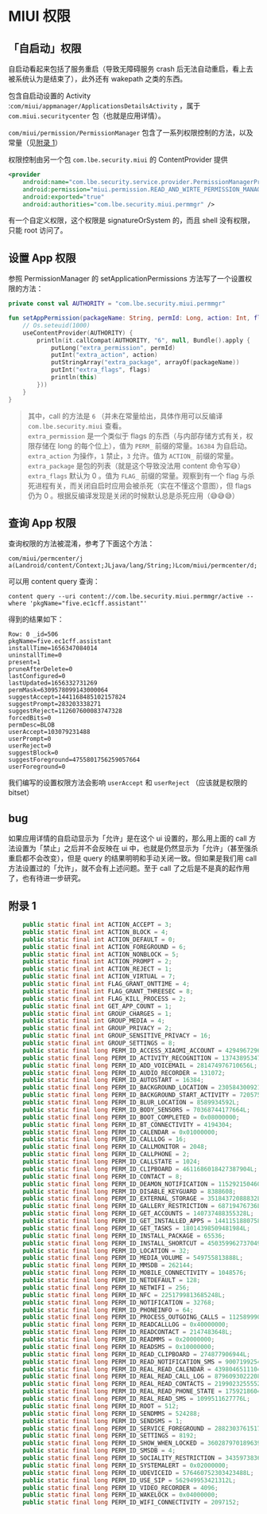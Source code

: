# MIUI 权限  

## 「自启动」权限  

自启动看起来包括了服务重启（导致无障碍服务 crash 后无法自动重启，看上去被系统认为是结束了），此外还有 wakepath 之类的东西。

包含自启动设置的 Activity :`com/miui/appmanager/ApplicationsDetailsActivity` ，属于 `com.miui.securitycenter` 包（也就是应用详情）。

`com/miui/permission/PermissionManager` 包含了一系列权限控制的方法，以及常量（见[附录 1](#constants)）

权限控制由另一个包 `com.lbe.security.miui` 的 ContentProvider 提供

```xml
<provider
    android:name="com.lbe.security.service.provider.PermissionManagerProvider"
    android:permission="miui.permission.READ_AND_WIRTE_PERMISSION_MANAGER"
    android:exported="true"
    android:authorities="com.lbe.security.miui.permmgr" />
```

有一个自定义权限，这个权限是 signatureOrSystem 的，而且 shell 没有权限，只能 root 访问了。

## 设置 App 权限

参照 PermissionManager 的 setApplicationPermissions 方法写了一个设置权限的方法：

```kotlin
private const val AUTHORITY = "com.lbe.security.miui.permmgr"

fun setAppPermission(packageName: String, permId: Long, action: Int, flags: Int=0) {
    // Os.seteuid(1000)
    useContentProvider(AUTHORITY) {
        println(it.callCompat(AUTHORITY, "6", null, Bundle().apply {
            putLong("extra_permission", permId)
            putInt("extra_action", action)
            putStringArray("extra_package", arrayOf(packageName))
            putInt("extra_flags", flags)
            println(this)
        }))
    }
}
```

> 其中，call 的方法是 `6` （并未在常量给出，具体作用可以反编译 `com.lbe.security.miui` 查看。  
> `extra_permission` 是一个类似于 flags 的东西（与内部存储方式有关，权限存储在 long 的每个位上），值为 `PERM_` 前缀的常量。`16384` 为自启动。  
> `extra_action` 为操作，`1` 禁止，`3` 允许。值为 `ACTION_` 前缀的常量。  
> `extra_package` 是包的列表（就是这个导致没法用 content 命令写😅）  
> `extra_flags` 默认为 0 。值为 `FLAG_` 前缀的常量。观察到有一个 flag 与杀死进程有关，而关闭自启时应用会被杀死（实在不懂这个意图），但 flags 仍为 0 。根据反编译发现是关闭的时候默认总是杀死应用（😅😅😅）  

## 查询 App 权限

查询权限的方法被混淆，参考了下面这个方法：

```
com/miui/permcenter/j a(Landroid/content/Context;JLjava/lang/String;)Lcom/miui/permcenter/d;
```

可以用 content query 查询：

```
content query --uri content://com.lbe.security.miui.permmgr/active --where 'pkgName="five.ec1cff.assistant"'
```

得到的结果如下：

```
Row: 0 _id=506
pkgName=five.ec1cff.assistant
installTime=1656347084014
uninstallTime=0
present=1
pruneAfterDelete=0
lastConfigured=0
lastUpdated=1656332731269
permMask=6309578099143000064
suggestAccept=1441168485102157824
suggestPrompt=283203338271
suggestReject=112607600083747328
forcedBits=0
permDesc=BLOB
userAccept=103079231488
userPrompt=0
userReject=0
suggestBlock=0
suggestForeground=4755801756259057664
userForeground=0
```

我们编写的设置权限方法会影响 `userAccept` 和 `userReject` （应该就是权限的 bitset）

## bug

如果应用详情的自启动显示为「允许」是在这个 ui 设置的，那么用上面的 call 方法设置为「禁止」之后并不会反映在 ui 中，也就是仍然显示为「允许」（甚至强杀重启都不会改变），但是 query 的结果明明和手动关闭一致。但如果是我们用 call 方法设置过的「允许」，就不会有上述问题。至于 call 了之后是不是真的起作用了，也有待进一步研究。

## 附录 1

<a id="constants"></a>

```java
    public static final int ACTION_ACCEPT = 3;
    public static final int ACTION_BLOCK = 4;
    public static final int ACTION_DEFAULT = 0;
    public static final int ACTION_FOREGROUND = 6;
    public static final int ACTION_NONBLOCK = 5;
    public static final int ACTION_PROMPT = 2;
    public static final int ACTION_REJECT = 1;
    public static final int ACTION_VIRTUAL = 7;
    public static final int FLAG_GRANT_ONTTIME = 4;
    public static final int FLAG_GRANT_THREESEC = 8;
    public static final int FLAG_KILL_PROCESS = 2;
    public static final int GET_APP_COUNT = 1;
    public static final int GROUP_CHARGES = 1;
    public static final int GROUP_MEDIA = 4;
    public static final int GROUP_PRIVACY = 2;
    public static final int GROUP_SENSITIVE_PRIVACY = 16;
    public static final int GROUP_SETTINGS = 8;
    public static final long PERM_ID_ACCESS_XIAOMI_ACCOUNT = 4294967296L;
    public static final long PERM_ID_ACTIVITY_RECOGNITION = 137438953472L;
    public static final long PERM_ID_ADD_VOICEMAIL = 281474976710656L;
    public static final long PERM_ID_AUDIO_RECORDER = 131072;
    public static final long PERM_ID_AUTOSTART = 16384;
    public static final long PERM_ID_BACKGROUND_LOCATION = 2305843009213693952L;
    public static final long PERM_ID_BACKGROUND_START_ACTIVITY = 72057594037927936L;
    public static final long PERM_ID_BLUR_LOCATION = 8589934592L;
    public static final long PERM_ID_BODY_SENSORS = 70368744177664L;
    public static final long PERM_ID_BOOT_COMPLETED = 0x08000000;
    public static final long PERM_ID_BT_CONNECTIVITY = 4194304;
    public static final long PERM_ID_CALENDAR = 0x01000000;
    public static final long PERM_ID_CALLLOG = 16;
    public static final long PERM_ID_CALLMONITOR = 2048;
    public static final long PERM_ID_CALLPHONE = 2;
    public static final long PERM_ID_CALLSTATE = 1024;
    public static final long PERM_ID_CLIPBOARD = 4611686018427387904L;
    public static final long PERM_ID_CONTACT = 8;
    public static final long PERM_ID_DEAMON_NOTIFICATION = 1152921504606846976L;
    public static final long PERM_ID_DISABLE_KEYGUARD = 8388608;
    public static final long PERM_ID_EXTERNAL_STORAGE = 35184372088832L;
    public static final long PERM_ID_GALLERY_RESTRICTION = 68719476736L;
    public static final long PERM_ID_GET_ACCOUNTS = 140737488355328L;
    public static final long PERM_ID_GET_INSTALLED_APPS = 144115188075855872L;
    public static final long PERM_ID_GET_TASKS = 18014398509481984L;
    public static final long PERM_ID_INSTALL_PACKAGE = 65536;
    public static final long PERM_ID_INSTALL_SHORTCUT = 4503599627370496L;
    public static final long PERM_ID_LOCATION = 32;
    public static final long PERM_ID_MEDIA_VOLUME = 549755813888L;
    public static final long PERM_ID_MMSDB = 262144;
    public static final long PERM_ID_MOBILE_CONNECTIVITY = 1048576;
    public static final long PERM_ID_NETDEFAULT = 128;
    public static final long PERM_ID_NETWIFI = 256;
    public static final long PERM_ID_NFC = 2251799813685248L;
    public static final long PERM_ID_NOTIFICATION = 32768;
    public static final long PERM_ID_PHONEINFO = 64;
    public static final long PERM_ID_PROCESS_OUTGOING_CALLS = 1125899906842624L;
    public static final long PERM_ID_READCALLLOG = 0x40000000;
    public static final long PERM_ID_READCONTACT = 2147483648L;
    public static final long PERM_ID_READMMS = 0x20000000;
    public static final long PERM_ID_READSMS = 0x10000000;
    public static final long PERM_ID_READ_CLIPBOARD = 274877906944L;
    public static final long PERM_ID_READ_NOTIFICATION_SMS = 9007199254740992L;
    public static final long PERM_ID_REAL_READ_CALENDAR = 4398046511104L;
    public static final long PERM_ID_REAL_READ_CALL_LOG = 8796093022208L;
    public static final long PERM_ID_REAL_READ_CONTACTS = 2199023255552L;
    public static final long PERM_ID_REAL_READ_PHONE_STATE = 17592186044416L;
    public static final long PERM_ID_REAL_READ_SMS = 1099511627776L;
    public static final long PERM_ID_ROOT = 512;
    public static final long PERM_ID_SENDMMS = 524288;
    public static final long PERM_ID_SENDSMS = 1;
    public static final long PERM_ID_SERVICE_FOREGROUND = 288230376151711744L;
    public static final long PERM_ID_SETTINGS = 8192;
    public static final long PERM_ID_SHOW_WHEN_LOCKED = 36028797018963968L;
    public static final long PERM_ID_SMSDB = 4;
    public static final long PERM_ID_SOCIALITY_RESTRICTION = 34359738368L;
    public static final long PERM_ID_SYSTEMALERT = 0x02000000;
    public static final long PERM_ID_UDEVICEID = 576460752303423488L;
    public static final long PERM_ID_USE_SIP = 562949953421312L;
    public static final long PERM_ID_VIDEO_RECORDER = 4096;
    public static final long PERM_ID_WAKELOCK = 0x04000000;
    public static final long PERM_ID_WIFI_CONNECTIVITY = 2097152;
```